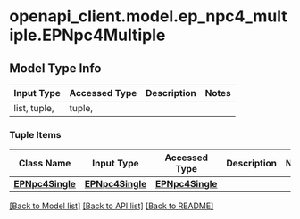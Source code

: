 # openapi_client.model.ep_npc4_multiple.EPNpc4Multiple

## Model Type Info
Input Type | Accessed Type | Description | Notes
------------ | ------------- | ------------- | -------------
list, tuple,  | tuple,  |  | 

### Tuple Items
Class Name | Input Type | Accessed Type | Description | Notes
------------- | ------------- | ------------- | ------------- | -------------
[**EPNpc4Single**](EPNpc4Single.md) | [**EPNpc4Single**](EPNpc4Single.md) | [**EPNpc4Single**](EPNpc4Single.md) |  | 

[[Back to Model list]](../../README.md#documentation-for-models) [[Back to API list]](../../README.md#documentation-for-api-endpoints) [[Back to README]](../../README.md)

